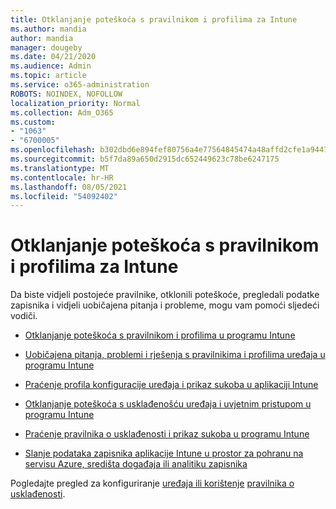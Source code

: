 ```yaml
---
title: Otklanjanje poteškoća s pravilnikom i profilima za Intune
ms.author: mandia
author: mandia
manager: dougeby
ms.date: 04/21/2020
ms.audience: Admin
ms.topic: article
ms.service: o365-administration
ROBOTS: NOINDEX, NOFOLLOW
localization_priority: Normal
ms.collection: Adm_O365
ms.custom:
- "1063"
- "6700005"
ms.openlocfilehash: b302dbd6e894fef80756a4e77564845474a48affd2cfe1a944765189395f8f6d
ms.sourcegitcommit: b5f7da89a650d2915dc652449623c78be6247175
ms.translationtype: MT
ms.contentlocale: hr-HR
ms.lasthandoff: 08/05/2021
ms.locfileid: "54092402"
---
```

# <a name="troubleshooting-intune-policy-and-profiles"></a>Otklanjanje poteškoća s pravilnikom i profilima za Intune

Da biste vidjeli postojeće pravilnike, otklonili poteškoće, pregledali podatke zapisnika i vidjeli uobičajena pitanja i probleme, mogu vam pomoći sljedeći vodiči.

- [Otklanjanje poteškoća s pravilnikom i profilima u programu Intune](https://docs.microsoft.com/mem/intune/configuration/troubleshoot-policies-in-microsoft-intune)

- [Uobičajena pitanja, problemi i rješenja s pravilnikima i profilima uređaja u programu Intune](https://docs.microsoft.com/intune/device-profile-troubleshoot)

- [Praćenje profila konfiguracije uređaja i prikaz sukoba u aplikaciji Intune](https://docs.microsoft.com/intune/device-profile-monitor)

- [Otklanjanje poteškoća s usklađenošću uređaja i uvjetnim pristupom u programu Intune](https://docs.microsoft.com/intune/troubleshoot-conditional-access)

- [Praćenje pravilnika o usklađenosti i prikaz sukoba u programu Intune](https://docs.microsoft.com/intune/compliance-policy-monitor)

- [Slanje podataka zapisnika aplikacije Intune u prostor za pohranu na servisu Azure, središta događaja ili analitiku zapisnika](https://docs.microsoft.com/intune/review-logs-using-azure-monitor)

Pogledajte pregled za konfiguriranje [uređaja ili korištenje](https://docs.microsoft.com/intune/device-profiles) [pravilnika o usklađenosti](https://docs.microsoft.com/intune/device-compliance-get-started).